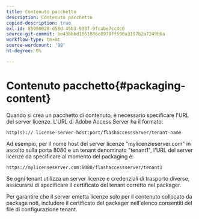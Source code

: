 ```yaml
---
title: Contenuto pacchetto
description: Contenuto pacchetto
copied-description: true
exl-id: 85950028-d58d-45b3-9337-9fcabe7cc4c0
source-git-commit: be43bbbd1051886c8979ff590a3197b2a7249b6a
workflow-type: tm+mt
source-wordcount: '98'
ht-degree: 0%

---
```


# Contenuto pacchetto{#packaging-content}

Quando si crea un pacchetto di contenuto, è necessario specificare l&#39;URL del server licenze. L’URL di Adobe Access Server ha il formato:

```
http(s):// license-server-host:port/flashaccessserver/tenant-name
```

Ad esempio, per il nome host del server licenze &quot;mylicenzieserver.com&quot; in ascolto sulla porta 8080 e un tenant denominato &quot;tenant1&quot;, l&#39;URL del server licenze da specificare al momento del packaging è:

```
https://mylicenseserver.com:8080/flashaccessserver/tenant1
```

Se ogni tenant utilizza un server licenze e credenziali di trasporto diverse, assicurarsi di specificare il certificato del tenant corretto nel packager.

Per garantire che il server emetta licenze solo per il contenuto collocato da package noti, includere il certificato del packager nell&#39;elenco consentiti del file di configurazione tenant.
